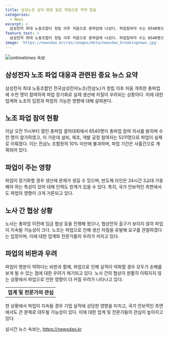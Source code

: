 ```yaml
---
title: 삼성노조 실익·명분 잃은 파업으로 적자 탈출
categories:
  - News
excerpt: >
  삼성전자 최대 노동조합이 창립 이후 처음으로 총파업에 나섰다. 파업참여자 수는 6540명으로, 총파업은 3일 간 진행되며 생산차질 예상. 노사는 임금대폭 인상, 유급휴가 약속 이행 등을 논의 중. 업계는 생산에 영향 우려하며 파업의 장기화 가능성에 주목. 사회적 영향도 우려되는 가운데, 노사의 합의 출구 불투명한 상황. 전문가들은 파업의 명분이 약하다는 비판과 더불어, 기업 실적에도 영향을 줄 수 있다는 우려 표명.
feature_text: >
  삼성전자 최대 노동조합이 창립 이후 처음으로 총파업에 나섰다. 파업참여자 수는 6540명으로, 총파업은 3일 간 진행되며 생산차질 예상. 노사는 임금대폭 인상, 유급휴가 약속 이행 등을 논의 중. 업계는 생산에 영향 우려하며 파업의 장기화 가능성에 주목. 사회적 영향도 우려되는 가운데, 노사의 합의 출구 불투명한 상황. 전문가들은 파업의 명분이 약하다는 비판과 더불어, 기업 실적에도 영향을 줄 수 있다는 우려 표명.
image: 'https://newsdao.kr/res/images/meta/newsdao_breakingnews.jpg'
---
```


<p><img src="https://newsdao.kr/res/images/meta/newsdao_breakingnews.jpg" alt="ontimetimes 속보" /></p>

<h2 data-ke-size="size26">삼성전자 노조 파업 대응과 관련된 중요 뉴스 요약</h2>

<p data-ke-size="size16">삼성전자 최대 노동조합인 전국삼성전자노조(전삼노)가 창립 이후 처음 개최한 총파업에 수천 명이 참여하여 파업 장기화로 실제 생산에 차질이 우려되는 상황이다. 이에 대한 업계와 노조의 입장과 파업의 가능한 영향에 대해 살펴본다.</p>

<h2 data-ke-size="size26">노조 파업 참여 현황</h2>

<p data-ke-size="size16">이날 오전 11시부터 열린 총파업 결의대회에서 6540명이 총파업 참여 의사를 밝히며 수천 명이 참가하였고, 이 가운데 설비, 제조, 개발 공정 참여자는 5211명으로 파업이 실제로 이뤄졌다. 이는 전삼노 조합원의 10% 미만에 불과하며, 파업 기간은 사흘간으로 계획되어 있다.</p>

<h2 data-ke-size="size26">파업이 주는 영향</h2>

<p data-ke-size="size16">파업이 장기화할 경우 생산에 문제가 생길 수 있으며, 반도체 라인은 24시간 3교대 가동해야 하는 특성이 있어 대체 인력도 한계가 있을 수 있다. 특히, 국가 안보적인 측면에서도 파업의 영향이 크게 거론되고 있다.</p>

<h2 data-ke-size="size26">노사 간 협상 상황</h2>

<p data-ke-size="size16">노사는 총파업 이전에 임금 협상 등을 진행해 왔으나, 협상안의 출구가 보이지 않아 파업이 지속될 가능성이 크다. 노조는 파업으로 인해 생산 차질을 유발해 요구를 관철하겠다는 입장이며, 이에 대한 업계와 전문가들의 우려가 커지고 있다.</p>

<h2 data-ke-size="size26">파업의 비판과 우려</h2>

<p data-ke-size="size16">파업이 명분이 약하다는 비판과 함께, 파업으로 인해 실적이 악화할 경우 모두가 손해를 보게 될 수 있는 점에 대한 우려가 제기되고 있다. 노사 간의 협상이 원활히 이뤄지지 않는 상황에서 파업으로 인한 영향이 더 커질 우려가 나타나고 있다.</p>

<table>
    <tbody>
        <tr>
            <td style="text-align: center; height: 17px;"><b>업계 및 전문가의 관심</b></td>
        </tr>
    </tbody>
</table>

<p data-ke-size="size16">현 상황에서 파업이 지속될 경우 기업 실적에 상당한 영향을 미치고, 국가 안보적인 측면에서도 큰 문제로 대두될 가능성이 있다. 이에 대한 업계 및 전문가들의 관심이 높아지고 있다.</p>
실시간 뉴스 속보는, <a href="https://newsdao.kr" rel="dofollow">https://newsdao.kr</a>


